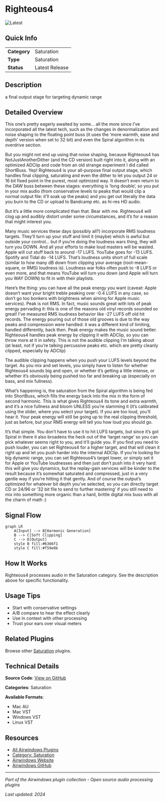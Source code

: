 # Righteous4

![Latest](https://img.shields.io/badge/-Latest-10b981)

## Quick Info

| | |
|---|---|
| **Category** | Saturation |
| **Type** | Saturation |
| **Status** | Latest Release |

## Description

a final output stage for targeting dynamic range

## Detailed Overview

This one’s pretty eagerly awaited by some… all the more since I’ve incorporated all the latest tech, such as the changes in denormalization and noise shaping to the floating point buss (it uses the ‘more warmth, ease and depth’ version when set to 32 bit) and even the Spiral algorithm in its overdrive section.

But you might not end up using that noise shaping, because Righteous4 has NotJustAnotherDither (and the CD version) built right into it, along with an optimized ADClip and code from an old strange experiment I did called ShortBuss. Yep! Righteous4 is your all-purpose final output stage, which handles final clipping, saturating and even the dither to let you output 24 or 16 bit fixed point in the purest, most optimized way. It doesn’t even return to the DAW buss between these stages: everything is ‘long double’, so you put in your mix audio (from conservative levels to peaks that would clip a normal output file: it’ll soak up the peaks) and you get out literally the data you burn to the CD or upload to Bandcamp etc. as hi-res HD audio.

But it’s a little more complicated than that. Bear with me. Righteous4 will clog up and audibly distort under some circumstances, and it’s for a reason that might interest you.

Many music services these days (possibly all?) incorporate RMS loudness targets. They’ll turn up your stuff and limit it (maybe) which is awful but outside your control… but if you’re doing the loudness wars thing, they will turn you DOWN. And all your efforts to make loud masters will be wasted. Apple will cut stuff back to around -17 LUFS. YouTube goes for -13 LUFS. Spotify and Tidal do -14 LUFS. That’s loudness units short of full scale (similar to how many dB down from clipping your average (root-mean-square, or RMS) loudness is). Loudness war folks often push to -8 LUFS or even more, and that means YouTube will turn you down (and Apple will turn you WAY DOWN) to fit in with their playlists.

Here’s the thing: you can have all the peak energy you want (caveat: Apple doesn’t want your bright treble peaking over -0.4 LUFS in any case, so don’t go too bonkers with brightness when aiming for Apple music services). Peak is not RMS. In fact, music sounds great with lots of peak energy pervading it: this is one of the reasons old vinyl records sounded so great! I’ve measured RMS loudness behavior like -27 LUFS off old hit records. The energy pouring out of those old grooves is due to the way peaks and compression were handled: it was a different kind of limiting, handled differently, back then. Peak energy makes the music sound better. Righteous4 handles peak energy by clipping it with ADClip, so you can throw more at it in safety. This is not the audible clipping I’m talking about (at least, not if you’re talking percussive peaks etc. which are pretty cleanly clipped, especially by ADClip)

The audible clipping happens when you push your LUFS levels beyond the target. As you mix and set levels, you simply have to listen for whether Righteous4 sounds big and open, or whether it’s getting a little intense, or whether it’s obviously being pushed too far and breaking up (especially on bass, and mix fullness).

What’s happening is, the saturation from the Spiral algorithm is being fed into ShortBuss, which fills the energy back into the mix in the form of second harmonic. This is what gives Righteous4 its tone and extra warmth, and it’s a nice fullness and bloom UNLESS you’re slamming it (it’s calibrated using the slider, where you select your target). If you are too loud, you’ll hear it. Your peak energy will still be going up to the real clipping threshold, just as before, but your RMS energy will tell you how loud you should go.

It’s that simple. You don’t have to use it to hit LUFS targets, but since it’s got Spiral in there it also broadens the heck out of the ‘target range’ so you can pick whatever seems right to you, and it’ll guide you. If you find you need to push louder, you can set Righteous4 for a higher target, and that will clean it right up and let you push harder into the internal ADClip. If you’re looking for big dynamic range, you can set Righteous4’s target lower, or simply set it for Apple or YouTube loudnesses and then just don’t push into it very hard: this will give you dynamics, but the replay-gain services will be kinder to the result because it’s somewhat saturated and compressed, just in a very gentle way if you’re hitting it that gently. And of course the output’s optimized for whatever bit depth you’ve selected, so you can directly target CD or 24/96 or ’32 bit file to send to further mastering’ if you still need to mix into something more organic than a hard, brittle digital mix buss with all the charm of math :)

## Signal Flow

```mermaid
graph LR
    A[Input] --> B[Harmonic Generation]
    B --> C[Soft Clipping]
    C --> D[Output]
    style B fill:#6366f1
    style C fill:#f59e0b
```

## How It Works

Righteous4 processes audio in the Saturation category. See the description above for specific functionality.

## Usage Tips

- Start with conservative settings
- A/B compare to hear the effect clearly
- Use in context with other processing
- Trust your ears over visual meters


## Related Plugins

Browse other [Saturation](../categories/saturation.md) plugins.


## Technical Details

**Source Code**: [View on GitHub](https://github.com/airwindows/airwindows/tree/master/plugins/LinuxVST/src/Righteous4)

**Categories**: Saturation

**Available Formats**:
- Mac AU
- Mac VST
- Windows VST
- Linux VST

## Resources

- [All Airwindows Plugins](../../README.md)
- [Category: Saturation](../categories/saturation.md)
- [Airwindows Website](https://www.airwindows.com)
- [Airwindows GitHub](https://github.com/airwindows/airwindows)

---

*Part of the Airwindows plugin collection - Open source audio processing plugins*

*Last updated: 2024*
